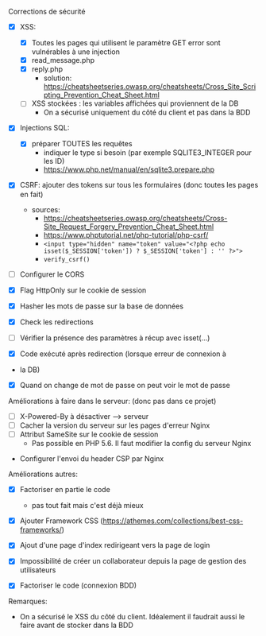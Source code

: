 Corrections de sécurité

- [x] XSS:
    - [x] Toutes les pages qui utilisent le paramètre GET error sont vulnérables à une injection
    - [x] read_message.php
    - [x] reply.php
      - solution: https://cheatsheetseries.owasp.org/cheatsheets/Cross_Site_Scripting_Prevention_Cheat_Sheet.html
    - [ ] XSS stockées : les variables affichées qui proviennent de la DB
      - On a sécurisé uniquement du côté du client et pas dans la BDD
- [x] Injections SQL:
    - [x] préparer TOUTES les requêtes
      - indiquer le type si besoin (par exemple SQLITE3_INTEGER pour les ID) 
      - https://www.php.net/manual/en/sqlite3.prepare.php
- [x] CSRF: ajouter des tokens sur tous les formulaires (donc toutes les pages en fait)
  - sources: 
    - https://cheatsheetseries.owasp.org/cheatsheets/Cross-Site_Request_Forgery_Prevention_Cheat_Sheet.html
    - https://www.phptutorial.net/php-tutorial/php-csrf/
    - `<input type="hidden" name="token" value="<?php echo isset($_SESSION['token']) ? $_SESSION['token'] : '' ?>">`
    - `verify_csrf()`
- [ ] Configurer le CORS
- [x] Flag HttpOnly sur le cookie de session

- [x] Hasher les mots de passe sur la base de données
- [x] Check les redirections
- [ ] Vérifier la présence des paramètres à récup avec isset(...)
- [x] Code exécuté après redirection (lorsque erreur de connexion à
- la DB)
- [x] Quand on change de mot de passe on peut voir le mot de passe

Améliorations à faire dans le serveur: (donc pas dans ce projet)

- [ ] X-Powered-By à désactiver --> serveur
- [ ] Cacher la version du serveur sur les pages d'erreur Nginx
- [ ] Attribut SameSite sur le cookie de session
  - Pas possible en PHP 5.6. Il faut modifier la config du serveur Nginx
- Configurer l'envoi du header CSP par Nginx

Améliorations autres:

- [x] Factoriser en partie le code
  - pas tout fait mais c'est déjà mieux
- [x] Ajouter Framework CSS (https://athemes.com/collections/best-css-frameworks/)
- [x] Ajout d'une page d'index redirigeant vers la page de login
- [x] Impossibilité de créer un collaborateur depuis la page de gestion des utilisateurs
- [x] Factoriser le code (connexion BDD)



Remarques:

- On a sécurisé le XSS du côté du client. Idéalement il faudrait aussi le faire avant de stocker dans la BDD